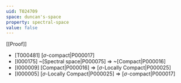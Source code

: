 ```yaml
---
uid: T024709
space: duncan's-space
property: spectral-space
value: false
---
```

[[Proof]]

* [T000481] [$\sigma$-compact|P000017]
* [I000175] ~[Spectral space|P000075] => ~[Compact|P000016]
* [I000009] [Compact|P000016] => [$\sigma$-Locally Compact|P000025]
* [I000005] [$\sigma$-Locally Compact|P000025] => [$\sigma$-compact|P000017]

